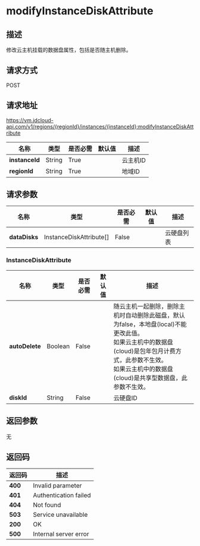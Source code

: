 # modifyInstanceDiskAttribute


## 描述
修改云主机挂载的数据盘属性，包括是否随主机删除。


## 请求方式
POST

## 请求地址
https://vm.jdcloud-api.com/v1/regions/{regionId}/instances/{instanceId}:modifyInstanceDiskAttribute

|名称|类型|是否必需|默认值|描述|
|---|---|---|---|---|
|**instanceId**|String|True| |云主机ID|
|**regionId**|String|True| |地域ID|

## 请求参数
|名称|类型|是否必需|默认值|描述|
|---|---|---|---|---|
|**dataDisks**|InstanceDiskAttribute[]|False| |云硬盘列表|

### InstanceDiskAttribute
|名称|类型|是否必需|默认值|描述|
|---|---|---|---|---|
|**autoDelete**|Boolean|False| |随云主机一起删除，删除主机时自动删除此磁盘，默认为false，本地盘(local)不能更改此值。<br>如果云主机中的数据盘(cloud)是包年包月计费方式，此参数不生效。<br>如果云主机中的数据盘(cloud)是共享型数据盘，此参数不生效。<br>|
|**diskId**|String|False| |云硬盘ID|

## 返回参数
无


## 返回码
|返回码|描述|
|---|---|
|**400**|Invalid parameter|
|**401**|Authentication failed|
|**404**|Not found|
|**503**|Service unavailable|
|**200**|OK|
|**500**|Internal server error|
